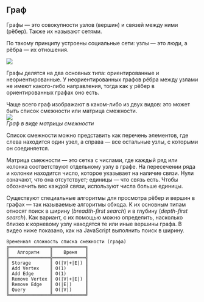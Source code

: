 ## Граф

Графы — это совокупности узлов (вершин) и связей между ними (рёбер). Также их называют сетями.  
  
По такому принципу устроены социальные сети: узлы — это люди, а рёбра — их отношения.  
  
![](graph_1.png)  
  
Графы делятся на два основных типа: ориентированные и неориентированные. У неориентированных графов рёбра между узлами не имеют какого-либо направления, тогда как у рёбер в ориентированных графах оно есть.  
  
Чаще всего граф изображают в каком-либо из двух видов: это может быть список смежности или матрица смежности.  
  ![](graph_2.png)  
_Граф в виде матрицы смежности_  
  
Список смежности можно представить как перечень элементов, где слева находится один узел, а справа — все остальные узлы, с которыми он соединяется.  
  
Матрица смежности — это сетка с числами, где каждый ряд или колонка соответствуют отдельному узлу в графе. На пересечении ряда и колонки находится число, которое указывает на наличие связи. Нули означают, что она отсутствует; единицы — что связь есть. Чтобы обозначить вес каждой связи, используют числа больше единицы.  
  
Существуют специальные алгоритмы для просмотра рёбер и вершин в графах — так называемые алгоритмы обхода. К их основным типам относят поиск в ширину (_breadth-first search_) и в глубину (_depth-first search_). Как вариант, с их помощью можно определить, насколько близко к корневому узлу находятся те или иные вершины графа. В видео ниже показано, как на JavaScript выполнить поиск в ширину.  


```
Временная сложность списка смежности (графа) 
╔═══════════════╦════════════╗
║   Алгоритм    ║    Время   ║
╠═══════════════╬════════════╣
║ Storage       ║ O(|V|+|E|) ║
║ Add Vertex    ║ O(1)       ║
║ Add Edge      ║ O(1)       ║
║ Remove Vertex ║ O(|V|+|E|) ║
║ Remove Edge   ║ O(|E|)     ║
║ Query         ║ O(|V|)     ║
╚═══════════════╩════════════╝
```